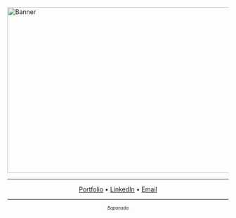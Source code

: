 <img width="1134" height="378" alt="Banner" src="https://github.com/user-attachments/assets/e88c4bde-e1d8-4490-8d23-e87b4f27c074" />

---

<p align="center">
  <a href="https://sereneprince.github.io/noahpn/">Portfolio</a> •
  <a href="https://www.linkedin.com/in/nparknguyen/">LinkedIn</a> •
  <a href="mailto:noahparknguyen@gmail.com">Email</a>
</p>

---

<p align="center">
  <sub><sup><em>Bapanada</em></sup></sub>
</p>
